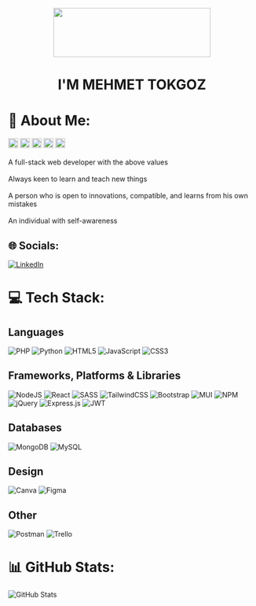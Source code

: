 <p align="center"> 
  <img width = "320" height= "100" src="https://user-images.githubusercontent.com/108399783/227622767-1ea02ce9-d0bb-4b88-921e-19c9fc7abcd0.gif"/></p>
  
<h1 align = "center">I'M MEHMET TOKGOZ
</h1>


# 💫 About Me:
<p align="left"> <img height="20" src="https://img.shields.io/badge/-RESPECTFUL-green"> <img height="20" src="https://img.shields.io/badge/-HONEST-red"> <img height="20" src="https://img.shields.io/badge/-FAIR-blue">  <img height="20" src="https://img.shields.io/badge/-HELPFUL-pink"> <img height="20" src="https://img.shields.io/badge/-HARDWORKING-grey"><br><br>A full-stack web developer with the above values<br><br>Always keen to learn and teach new things<br><br>A person who is open to innovations, compatible, and learns from his own mistakes<br><br>An individual with self-awareness
  
## 🌐 Socials:
[![LinkedIn](https://img.shields.io/badge/LinkedIn-%230077B5.svg?logo=linkedin&logoColor=white)](https://linkedin.com/in/mehmet-tokgöz-a2a11519a/) 

# 💻 Tech Stack:

## Languages
 ![PHP](https://img.shields.io/badge/php-%23777BB4.svg?style=for-the-badge&logo=php&logoColor=white) ![Python](https://img.shields.io/badge/python-3670A0?style=for-the-badge&logo=python&logoColor=ffdd54)
![HTML5](https://img.shields.io/badge/html5-%23E34F26.svg?style=for-the-badge&logo=html5&logoColor=white) ![JavaScript](https://img.shields.io/badge/javascript-%23323330.svg?style=for-the-badge&logo=javascript&logoColor=%23F7DF1E) ![CSS3](https://img.shields.io/badge/css3-%231572B6.svg?style=for-the-badge&logo=css3&logoColor=white)
## Frameworks, Platforms & Libraries

![NodeJS](https://img.shields.io/badge/node.js-6DA55F?style=for-the-badge&logo=node.js&logoColor=white) ![React](https://img.shields.io/badge/react-%2320232a.svg?style=for-the-badge&logo=react&logoColor=%2361DAFB) ![SASS](https://img.shields.io/badge/SASS-hotpink.svg?style=for-the-badge&logo=SASS&logoColor=white) ![TailwindCSS](https://img.shields.io/badge/tailwindcss-%2338B2AC.svg?style=for-the-badge&logo=tailwind-css&logoColor=white) ![Bootstrap](https://img.shields.io/badge/bootstrap-%23563D7C.svg?style=for-the-badge&logo=bootstrap&logoColor=white) ![MUI](https://img.shields.io/badge/MUI-%230081CB.svg?style=for-the-badge&logo=material-ui&logoColor=white) ![NPM](https://img.shields.io/badge/NPM-%23000000.svg?style=for-the-badge&logo=npm&logoColor=white)  ![jQuery](https://img.shields.io/badge/jquery-%230769AD.svg?style=for-the-badge&logo=jquery&logoColor=white)  ![Express.js](https://img.shields.io/badge/express.js-%23404d59.svg?style=for-the-badge&logo=express&logoColor=%2361DAFB) ![JWT](https://img.shields.io/badge/JWT-black?style=for-the-badge&logo=JSON%20web%20tokens)   

## Databases

 ![MongoDB](https://img.shields.io/badge/MongoDB-%234ea94b.svg?style=for-the-badge&logo=mongodb&logoColor=white) ![MySQL](https://img.shields.io/badge/mysql-%2300f.svg?style=for-the-badge&logo=mysql&logoColor=white) 

## Design
 
 ![Canva](https://img.shields.io/badge/Canva-%2300C4CC.svg?style=for-the-badge&logo=Canva&logoColor=white) 	![Figma](https://img.shields.io/badge/figma-%23F24E1E.svg?style=for-the-badge&logo=figma&logoColor=white) 

## Other

![Postman](https://img.shields.io/badge/Postman-FF6C37?style=for-the-badge&logo=postman&logoColor=white) ![Trello](https://img.shields.io/badge/Trello-%23026AA7.svg?style=for-the-badge&logo=Trello&logoColor=white)

# 📊 GitHub Stats:
![GitHub Stats](https://github-readme-stats.vercel.app/api?username=MehmeTokgoz&theme=default&show_icons=true&hide_border=true&count_private=true)




